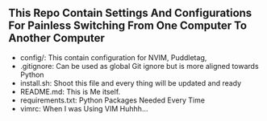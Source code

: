 This Repo Contain Settings And Configurations For Painless Switching From One Computer To Another Computer
-----------------------------------------------------------------------------------------------------------
- config/: This contain configuration for NVIM, Puddletag,
- .gitignore: Can be used as global Git ignore but is more aligned towards Python
- install.sh: Shoot this file and every thing will be updated and ready
- README.md: This is Me itself.
- requirements.txt: Python Packages Needed Every Time
- vimrc: When I was Using VIM Huhhh...
